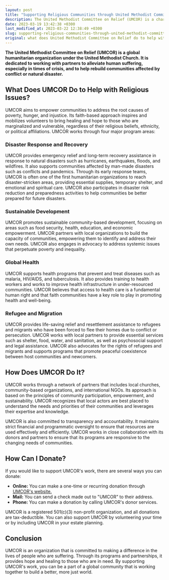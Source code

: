 ```yaml
---
layout: post
title: "Supporting Religious Communities through United Methodist Committee on Relief: How to Donate and Make a Difference"
description: The United Methodist Committee on Relief (UMCOR) is a charity organization that provides assistance to individuals and communities affected by natural disasters, war and conflicts, and other emergencies. They also work towards addressing religious issues around the world. UMCOR achieves this by partnering with local churches and organizations, providing resources and training, and engaging volunteers in their initiatives. If you are interested in supporting their cause, you can make a donation through their website and help make a positive impact in the lives of those in need.
date: 2023-03-19 13:42:38 +0300
last_modified_at: 2023-03-22 12:38:49 +0300
slug: supporting-religious-communities-through-united-methodist-committee-on-relief-how-to-donate-and-make-a-difference
original: what does United Methodist Committee on Relief do to help with religious issues as a charity, how do they do it, how can i donate?
---
```

**The United Methodist Committee on Relief (UMCOR) is a global humanitarian organization under the United Methodist Church. It is dedicated to working with partners to alleviate human suffering, especially in times of crisis, and to help rebuild communities affected by conflict or natural disaster.**

## What Does UMCOR Do to Help with Religious Issues?

UMCOR aims to empower communities to address the root causes of poverty, hunger, and injustice. Its faith-based approach inspires and mobilizes volunteers to bring healing and hope to those who are marginalized and vulnerable, regardless of their religious beliefs, ethnicity, or political affiliations. UMCOR works through four major program areas:

### Disaster Response and Recovery

UMCOR provides emergency relief and long-term recovery assistance in response to natural disasters such as hurricanes, earthquakes, floods, and wildfires. It also supports communities affected by man-made disasters such as conflicts and pandemics. Through its early response teams, UMCOR is often one of the first humanitarian organizations to reach disaster-stricken areas, providing essential supplies, temporary shelter, and emotional and spiritual care. UMCOR also participates in disaster risk reduction and preparedness activities to help communities be better prepared for future disasters.

### Sustainable Development

UMCOR promotes sustainable community-based development, focusing on areas such as food security, health, education, and economic empowerment. UMCOR partners with local organizations to build the capacity of communities, empowering them to identify and address their own needs. UMCOR also engages in advocacy to address systemic issues that perpetuate poverty and inequality.

### Global Health

UMCOR supports health programs that prevent and treat diseases such as malaria, HIV/AIDS, and tuberculosis. It also provides training to health workers and works to improve health infrastructure in under-resourced communities. UMCOR believes that access to health care is a fundamental human right and that faith communities have a key role to play in promoting health and well-being.

### Refugee and Migration

UMCOR provides life-saving relief and resettlement assistance to refugees and migrants who have been forced to flee their homes due to conflict or persecution. UMCOR works with local partners to provide essential services such as shelter, food, water, and sanitation, as well as psychosocial support and legal assistance. UMCOR also advocates for the rights of refugees and migrants and supports programs that promote peaceful coexistence between host communities and newcomers.

## How Does UMCOR Do It?

UMCOR works through a network of partners that includes local churches, community-based organizations, and international NGOs. Its approach is based on the principles of community participation, empowerment, and sustainability. UMCOR recognizes that local actors are best placed to understand the needs and priorities of their communities and leverages their expertise and knowledge.

UMCOR is also committed to transparency and accountability. It maintains strict financial and programmatic oversight to ensure that resources are used effectively and efficiently. UMCOR works in close collaboration with its donors and partners to ensure that its programs are responsive to the changing needs of communities.

## How Can I Donate?

If you would like to support UMCOR's work, there are several ways you can donate:

* **Online:** You can make a one-time or recurring donation through [UMCOR's website.](https://umcmission.org/umcor/)
* **Mail:** You can send a check made out to "UMCOR" to their address.
* **Phone:** You can make a donation by calling UMCOR's donor services.

UMCOR is a registered 501(c)(3) non-profit organization, and all donations are tax-deductible. You can also support UMCOR by volunteering your time or by including UMCOR in your estate planning.

## Conclusion

UMCOR is an organization that is committed to making a difference in the lives of people who are suffering. Through its programs and partnerships, it provides hope and healing to those who are in need. By supporting UMCOR's work, you can be a part of a global community that is working together to build a better, more just world.